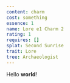 ```yaml
---
content: charm
cost: something
essence: 1
name: Lore e1 Charm 2
rating: 1
requires: []
splat: Second Sunrise
trait: Lore
tree: Archaeologist
---
```


Hello **world**!
